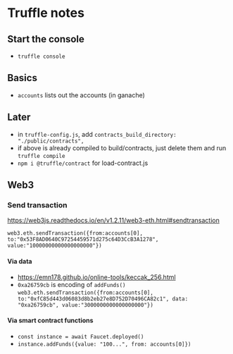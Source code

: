 # Truffle notes

## Start the console
- `truffle console`

## Basics
- `accounts` lists out the accounts (in ganache)

## Later
- in `truffle-config.js`, add `contracts_build_directory: "./public/contracts",`
- if above is already compiled to build/contracts, just delete them and run
  `truffle compile`
- `npm i @truffle/contract` for load-contract.js


## Web3
### Send transaction
https://web3js.readthedocs.io/en/v1.2.11/web3-eth.html#sendtransaction

`web3.eth.sendTransaction({from:accounts[0], to:"0x53F8AD0640C97254459571d275c64D3CcB3A1278", value:"10000000000000000000"})`

#### Via data
- https://emn178.github.io/online-tools/keccak_256.html
- `0xa26759cb` is encoding of `addFunds()`
`web3.eth.sendTransaction({from:accounts[0], to:"0xfC85d443d06083d8b2eb27e8D752D70496CA82c1", data: "0xa26759cb", value:"3000000000000000000"})`


#### Via smart contract functions
- `const instance = await Faucet.deployed()`
- `instance.addFunds({value: "100...", from: accounts[0]})`